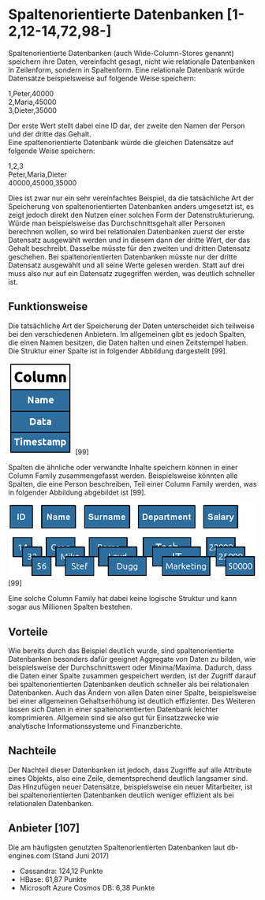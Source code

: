 # Spaltenorientierte Datenbanken [1-2,12-14,72,98-]
Spaltenorientierte Datenbanken (auch Wide-Column-Stores genannt) speichern ihre Daten, vereinfacht gesagt, nicht wie relationale Datenbanken in Zeilenform, sondern in Spaltenform. Eine relationale Datenbank würde Datensätze beispielsweise auf folgende Weise speichern:  

1,Peter,40000  
2,Maria,45000  
3,Dieter,35000  

Der erste Wert stellt dabei eine ID dar, der zweite den Namen der Person und der dritte das Gehalt.  
Eine spaltenorientierte Datenbank würde die gleichen Datensätze auf folgende Weise speichern:  

1,2,3  
Peter,Maria,Dieter  
40000,45000,35000  

Dies ist zwar nur ein sehr vereinfachtes Beispiel, da die tatsächliche Art der Speicherung von spaltenorientierten Datenbanken anders umgesetzt ist, es zeigt jedoch direkt den Nutzen einer solchen Form der Datenstrukturierung. Würde man beispielsweise das Durchschnittsgehalt aller Personen berechnen wollen, so wird bei relationalen Datenbanken zuerst der erste Datensatz ausgewählt werden und in diesem dann der dritte Wert, der das Gehalt beschreibt. Dasselbe müsste für den zweiten und dritten Datensatz geschehen. Bei spaltenorientierten Datenbanken müsste nur der dritte Datensatz ausgewählt und all seine Werte gelesen werden. Statt auf drei muss also nur auf ein Datensatz zugegriffen werden, was deutlich schneller ist.

## Funktionsweise
Die tatsächliche Art der Speicherung der Daten unterscheidet sich teilweise bei den verschiedenen Anbietern. Im allgemeinen gibt es jedoch Spalten, die einen Namen besitzen, die Daten halten und einen Zeitstempel haben. Die Struktur einer Spalte ist in folgender Abbildung dargestellt [99].

![Struktur einer Spalte](../../assets/nosql/spalten_struktur.png)  [99]  

Spalten die ähnliche oder verwandte Inhalte speichern können in einer Column Family zusammengefasst werden. Beispielsweise könnten alle Spalten, die eine Person beschreiben, Teil einer Column Family werden, was in folgender Abbildung abgebildet ist [99].

![Column Family Beispiel](../../assets/nosql/column_family.png)  [99]  

Eine solche Column Family hat dabei keine logische Struktur und kann sogar aus Millionen Spalten bestehen.

## Vorteile
Wie bereits durch das Beispiel deutlich wurde, sind spaltenorientierte Datenbanken besonders dafür geeignet Aggregate von Daten zu bilden, wie beispielsweise der Durchschnittswert oder Minima/Maxima. Dadurch, dass die Daten einer Spalte zusammen gespeichert werden, ist der Zugriff darauf bei spaltenorientierten Datenbanken deutlich schneller als bei relationalen Datenbanken. Auch das Ändern von allen Daten einer Spalte, beispielsweise bei einer allgemeinen Gehaltserhöhung ist deutlich effizienter. Des Weiteren lassen sich Daten in einer spaltenorientierten Datenbank leichter komprimieren. Allgemein sind sie also gut für Einsatzzwecke wie analytische Informationssysteme und Finanzberichte.

## Nachteile
Der Nachteil dieser Datenbanken ist jedoch, dass Zugriffe auf alle Attribute eines Objekts, also eine Zeile, dementsprechend deutlich langsamer sind. Das Hinzufügen neuer Datensätze, beispielsweise ein neuer Mitarbeiter, ist bei spaltenorientierten Datenbanken deutlich weniger effizient als bei relationalen Datenbanken. 

## Anbieter [107]
Die am häufigsten genutzten Spaltenorientierten Datenbanken laut db-engines.com (Stand Juni 2017)

* Cassandra: 124,12 Punkte
* HBase: 61,87 Punkte
* Microsoft Azure Cosmos DB: 6,38 Punkte